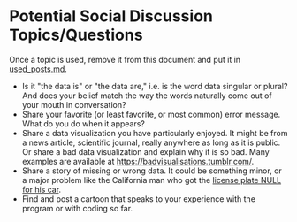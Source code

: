 # Potential Social Discussion Topics/Questions

Once a topic is used, remove it from this document and put it in [used_posts.md](used_posts.md).

- Is it "the data is" or "the data are," i.e. is the word data singular or plural? And does your belief match the way the words naturally come out of your mouth in conversation?
- Share your favorite (or least favorite, or most common) error message. What do you do when it appears?
- Share a data visualization you have particularly enjoyed. It might be from a news article, scientific journal, really anywhere as long as it is public. Or share a bad data visualization and explain why it is so bad. Many examples are available at https://badvisualisations.tumblr.com/.
- Share a story of missing or wrong data. It could be something minor, or a major problem like the California man who got the [license plate NULL for his car](https://www.wired.com/story/null-license-plate-landed-one-hacker-ticket-hell/).
- Find and post a cartoon that speaks to your experience with the program or with coding so far.

